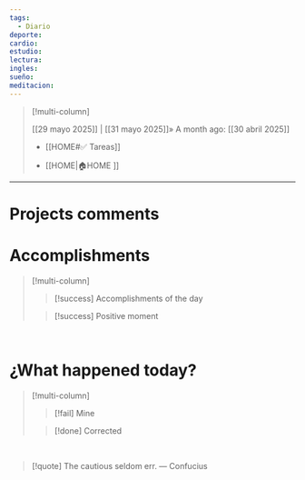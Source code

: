 ```yaml
---
tags:
  - Diario
deporte: 
cardio: 
estudio: 
lectura: 
ingles: 
sueño: 
meditacion:
---
```


> [!multi-column]
>  
> [[29 mayo 2025]] | [[31 mayo 2025]]»
> A month ago: [[30 abril 2025]]
> 
> 
> - [[HOME#✅ Tareas]] 
> 
> - [[HOME|🏠HOME ]]

---

# Projects comments





# Accomplishments

> [!multi-column]
> 
> > [!success] Accomplishments of the day
> > 
> 
> > [!success] Positive moment
> > 
> 


<br>

 # ¿What happened today? 
 
> [!multi-column] 
> 
> > [!fail] Mine
> > 
> >
> 
> > [!done] Corrected
> > 
> 

<br>

> [!quote] The cautious seldom err.
> — Confucius


